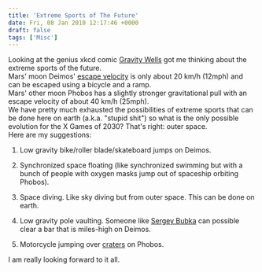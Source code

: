 ```yaml
---
title: 'Extreme Sports of The Future'
date: Fri, 08 Jan 2010 12:17:46 +0000
draft: false
tags: ['Misc']
---
```


Looking at the genius xkcd comic [Gravity Wells](http://xkcd.com/681_large/) got me thinking about the extreme sports of the future.  
Mars' moon Deimos' [escape velocity](http://en.wikipedia.org/wiki/Escape_velocity) is only about 20 km/h (12mph) and can be escaped using a bicycle and a ramp.  
Mars' other moon Phobos has a slightly stronger gravitational pull with an escape velocity of about 40 km/h (25mph).  
We have pretty much exhausted the possibilities of extreme sports that can be done here on earth (a.k.a. "stupid shit") so what is the only possible evolution for the X Games of 2030? That's right: outer space.  
Here are my suggestions:  

1.  Low gravity bike/roller blade/skateboard jumps on Deimos.
2.  Synchronized space floating (like synchronized swimming but with a bunch of people with oxygen masks jump out of spaceship orbiting Phobos).  
    
3.  Space diving. Like sky diving but from outer space. This can be done on earth.
4.  Low gravity pole vaulting. Someone like [Sergey Bubka](http://en.wikipedia.org/wiki/Sergey_Bubka) can possible clear a bar that is miles-high on Deimos.
5.  Motorcycle jumping over [craters](http://en.wikipedia.org/wiki/Stickney_crater) on Phobos.

I am really looking forward to it all.